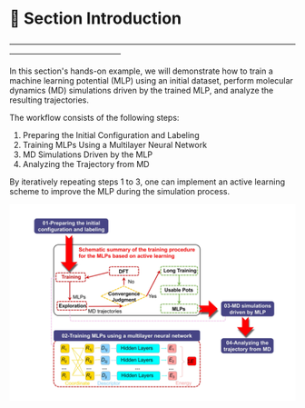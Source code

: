 # 📘 Section Introduction

——————————————————————————————————————————————————

In this section's hands-on example, we will demonstrate how to train a machine learning potential (MLP) using an initial dataset, perform molecular dynamics (MD) simulations driven by the trained MLP, and analyze the resulting trajectories.

The workflow consists of the following steps:

1. Preparing the Initial Configuration and Labeling
2. Training MLPs Using a Multilayer Neural Network
3. MD Simulations Driven by the MLP
4. Analyzing the Trajectory from MD

By iteratively repeating steps 1 to 3, one can implement an active learning scheme to improve the MLP during the simulation process.

<p float="left">
  <img src="https://raw.githubusercontent.com/AMLS-PRG/AtomML-Course/main/module-5/Figure5-1.jpg" width="1000">
</p>

